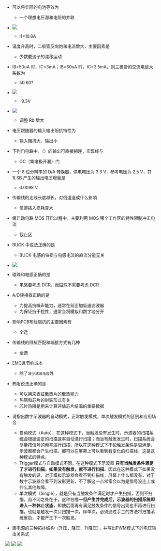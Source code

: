 - 可以将实际的电池等效为
  - 一个理想电压源和电阻的并联
- ![](https://wiki-media-1253965369.cos.ap-guangzhou.myqcloud.com/img/20210813164019.png)
  - i1=10.8A
- 温度升高时，二极管反向饱和电流增大，主要因素是
  - 少数载流子的漂移运动
- IB=50uA 时，IC=3mA；IB=60uA 时，IC=3.5mA，则三极管的交流电放大系数为
  - 50 60?
- ![](https://wiki-media-1253965369.cos.ap-guangzhou.myqcloud.com/img/20210813164101.png)
  - -9.3V
- ![](https://wiki-media-1253965369.cos.ap-guangzhou.myqcloud.com/img/20210813164131.png)
  - 调整 Rb 增大
- 电压跟随器的输入输出阻抗特性为
  - 输入阻抗大，输出小
- 下列门电路中，（）的输出可直接相连，实现线与
  - OC（集电极开漏）门
- 一个 8 位分辨率的 D/A 转换器，供电电压为 3.3 V，参考电压为 2.5 V，其 1LSB 产生的输出电压增量是 
  - 0.0098 V
- 传输线的走线长度越长，对信道造成什么影响
  - 信道插入损耗变大
- 缓启动电路 MOS 开启过程中，主要利用 MOS 哪个工作区的特性限制冲击电流
  - 截止区
- BUCK 中说法正确的是
  - BUCK 电感的铁损与电感电流的直流分量无关
- ![](https://wiki-media-1253965369.cos.ap-guangzhou.myqcloud.com/img/20210813164817.png)
- 磁珠和电感正确的是
  - 电感要考虑 DCR，而磁珠不需要考虑 DCR
- A/D转换器正确的是
  - 为提高抗噪声能力，通常在前面加低通滤波器
  - 为保证抗干扰性，通常会将模拟和数字地分开
- 影响PCB布线阻抗的主要因素有
  - 全选
- 传输线的阻抗匹配和端接方式有几种
  - 全选
- EMC且节约成本
  - 除了`减少滤波电容`外
- 热阻说法正确的是
  - 可以用来表征散热片的散热能力
  - 热阻和芯片的封装形式有关
  - 芯片热阻是用来计算评估芯片结温的重要数据

- 请指出数字示波器的自动模式，正常触发模式，单次触发模式的区别和应用场合
  - 自动模式（Auto），在这种模式下，当触发没有发生时，示波器的扫描系统会根据设定的扫描速率自动进行扫描；而当有触发发生时，扫描系统会尽量按信号的频率进行扫描，所以在这种模式下不论触发条件是否满足，示波器都会产生扫描，都可以在屏幕上可以看到有变化的扫描线，这是这种模式的特点。
  - Trigger模式与自动模式不同，在这种模式下示波器 **只有当触发条件满足了才进行扫描，如果没有触发，就不进行扫描**。因此在这种模式下如果没有触发的话，对于模拟示波器会看不到扫描线，屏幕上什么都没有，对于数字示波器会看不到波形更新，不了解这一点常常会以为是信号没连上或什么其他故障。
  - 单次模式（Single），就是只有当触发条件满足时才产生扫描，否则不扫描。而不同之处在于，这种扫描**一但产生并完成后，示波器的扫描系统即进入一种休止状态**，即使后面再有满足触发条件的信号出现也不再进行扫描，也就是触发一次只扫描一次，即单次，必须通过手工的方法将扫描系统重启，才能产生下一次触发。

- 画电源的三种拓扑结构（升压，降压，升降压），并写出PWM模式下的电压输出关系式

![](https://d311uvhi8lkjbj.cloudfront.net/media/News-media/value/.ft9jzuVX/News-media-235.png)
![](https://d311uvhi8lkjbj.cloudfront.net/media/News-media/value/.f4xnzuVX/News-media-236.png)
![](https://d311uvhi8lkjbj.cloudfront.net/media/News-media/value/.fjNqzuVX/News-media-237.png)